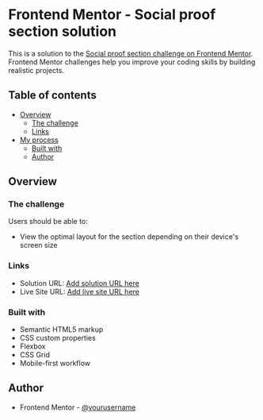 # Frontend Mentor - Social proof section solution

This is a solution to the [Social proof section challenge on Frontend Mentor](https://www.frontendmentor.io/challenges/social-proof-section-6e0qTv_bA). Frontend Mentor challenges help you improve your coding skills by building realistic projects. 

## Table of contents

- [Overview](#overview)
  - [The challenge](#the-challenge)
  - [Links](#links)
- [My process](#my-process)
  - [Built with](#built-with)
  - [Author](#author)



## Overview

### The challenge

Users should be able to:

- View the optimal layout for the section depending on their device's screen size


### Links

- Solution URL: [Add solution URL here](https://github.com/TomasGaAqBz/FEC-SocialProofSection)
- Live Site URL: [Add live site URL here](https://your-live-site-url.com)

### Built with

- Semantic HTML5 markup
- CSS custom properties
- Flexbox
- CSS Grid
- Mobile-first workflow



## Author
- Frontend Mentor - [@yourusername](https://www.frontendmentor.io/profile/TomasGaAqBz)
